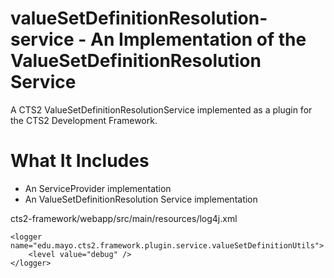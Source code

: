 valueSetDefinitionResolution-service - An Implementation of the ValueSetDefinitionResolution Service
======================

A CTS2 ValueSetDefinitionResolutionService implemented as a plugin for the CTS2 Development Framework.


What It Includes
==============================

* An ServiceProvider implementation
* An ValueSetDefinitionResolution Service implementation


cts2-framework/webapp/src/main/resources/log4j.xml

	<logger name="edu.mayo.cts2.framework.plugin.service.valueSetDefinitionUtils">
		<level value="debug" />
	</logger>
